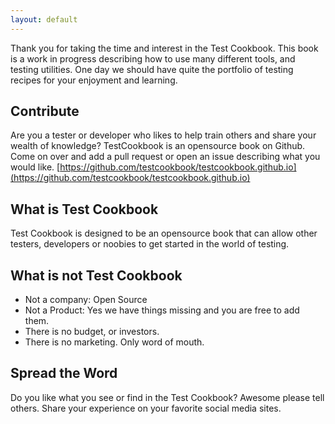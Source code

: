 ```yaml
---
layout: default
---
```


Thank you for taking the time and interest in the Test Cookbook. This book is a work in progress
describing how to use many different tools, and testing utilities. One day we should have quite
the portfolio of testing recipes for your enjoyment and learning.

## Contribute

Are you a tester or developer who likes to help train others and share your wealth of knowledge?
TestCookbook is an opensource book on Github. Come on over and add a pull request or open an issue 
describing what you would like. [https://github.com/testcookbook/testcookbook.github.io](https://github.com/testcookbook/testcookbook.github.io)

## What is Test Cookbook

Test Cookbook is designed to be an opensource book that can allow other testers, developers or 
noobies to get started in the world of testing.

## What is not Test Cookbook

* Not a company: Open Source
* Not a Product: Yes we have things missing and you are free to add them.
* There is no budget, or investors.
* There is no marketing.  Only word of mouth. 

## Spread the Word

Do you like what you see or find in the Test Cookbook?  Awesome please tell others. Share your
experience on your favorite social media sites.   
